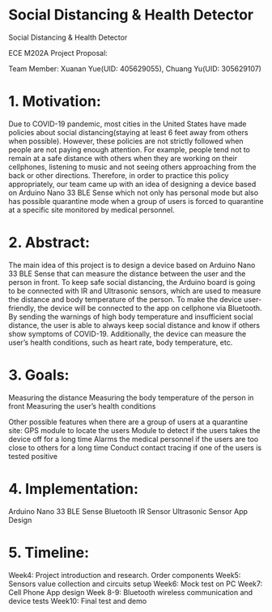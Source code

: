 # Social Distancing & Health Detector
Social Distancing & Health Detector 

ECE M202A Project Proposal:

Team Member: Xuanan Yue(UID: 405629055), Chuang Yu(UID: 305629107)

# 1. Motivation:
Due to COVID-19 pandemic, most cities in the United States have made policies about social distancing(staying at least 6 feet away from others when possible). However, these policies are not strictly followed when people are not paying enough attention. For example, people tend not to remain at a safe distance with others when they are working on their cellphones, listening to music and not seeing others approaching from the back or other directions. Therefore, in order to practice this policy appropriately, our team came up with an idea of designing a device based on Arduino Nano 33 BLE Sense which not only has personal mode but also has possible quarantine mode when a group of users is forced to quarantine at a specific site monitored by medical personnel. 

# 2. Abstract:
The main idea of this project is to design a device based on Arduino Nano 33 BLE Sense that can measure the distance between the user and the person in front. To keep safe social distancing, the Arduino board is going to be connected with IR and Ultrasonic sensors, which are used to measure the distance and body temperature of the person. To make the device user-friendly, the device will be connected to the app on cellphone via Bluetooth. By sending the warnings of high body temperature and insufficient social distance, the user is able to always keep social distance and know if others show symptoms of COVID-19. Additionally, the device can measure the user’s health conditions, such as heart rate, body temperature, etc.

# 3. Goals:
Measuring the distance
Measuring the body temperature of the person in front
Measuring the user’s health conditions 

Other possible features when there are a group of users at a quarantine site:
GPS module to locate the users 
Module to detect if the users takes the device off for a long time
Alarms the medical personnel if the users are too close to others for a long time
Conduct contact tracing if one of the users is tested positive 
	


# 4. Implementation:
Arduino Nano 33 BLE Sense
Bluetooth
IR Sensor
Ultrasonic Sensor 
App Design


# 5. Timeline:
Week4: Project introduction and research. Order components
Week5: Sensors value collection and circuits setup
Week6: Mock test on PC
Week7: Cell Phone App design
Week 8-9: Bluetooth wireless communication and device tests
Week10: Final test and demo
 

